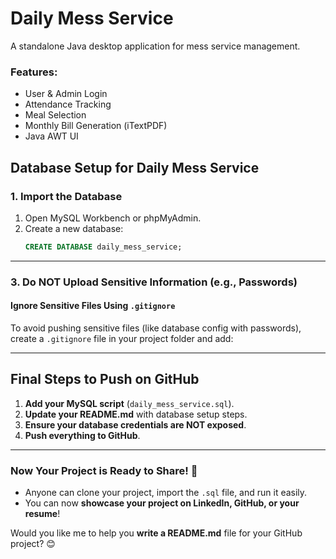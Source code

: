 # Daily Mess Service
A standalone Java desktop application for mess service management.  
### Features:
- User & Admin Login
- Attendance Tracking
- Meal Selection
- Monthly Bill Generation (iTextPDF)
- Java AWT UI

## Database Setup for Daily Mess Service

### 1. Import the Database
1. Open MySQL Workbench or phpMyAdmin.
2. Create a new database:  
   ```sql
   CREATE DATABASE daily_mess_service;


---

### **3. Do NOT Upload Sensitive Information (e.g., Passwords)**  
#### **Ignore Sensitive Files Using `.gitignore`**  
To avoid pushing sensitive files (like database config with passwords), create a `.gitignore` file in your project folder and add:  


---

## **Final Steps to Push on GitHub**
1. **Add your MySQL script** (`daily_mess_service.sql`).  
2. **Update your README.md** with database setup steps.  
3. **Ensure your database credentials are NOT exposed**.  
4. **Push everything to GitHub**.  

---

### **Now Your Project is Ready to Share!** 🚀  
- Anyone can clone your project, import the `.sql` file, and run it easily.  
- You can now **showcase your project on LinkedIn, GitHub, or your resume**!  

Would you like me to help you **write a README.md** file for your GitHub project? 😊
